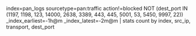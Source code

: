 ﻿index=pan_logs sourcetype=pan:traffic action!=blocked NOT (dest_port IN (1197, 1198, 123, 14000, 2638, 3389, 443, 445, 5001, 53, 5450, 9997, 22)) _index_earliest=-1h@m _index_latest=-2m@m
| stats count by index, src_ip, transport, dest_port